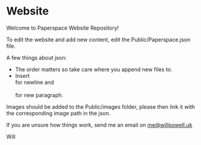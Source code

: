 # Website
Welcome to Paperspace Website Repository!

To edit the website and add new content, edit the Public/Paperspace.json file.

A few things about json: 
* The order matters so take care where you append new files to. 
* Insert <br> for newline and <br><br> for new paragraph.

Images should be added to the Public/images folder, please then link it with the corresponding image path in the json.

If you are unsure how things work, send me an email on me@willpowell.uk

Will

